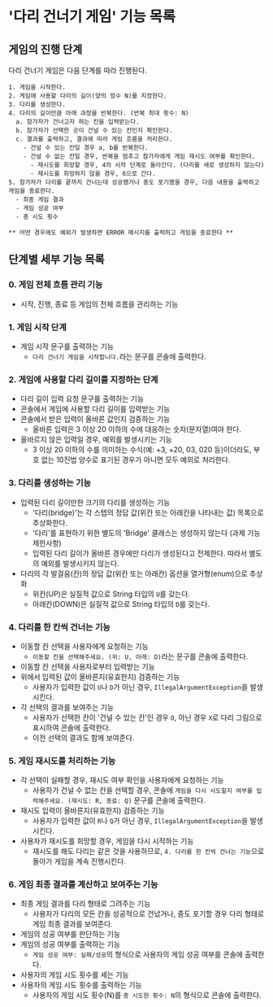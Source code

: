 # '다리 건너기 게임' 기능 목록
## 게임의 진행 단계
다리 건너기 게임은 다음 단계를 따라 진행된다.
```
1. 게임을 시작한다.
2. 게임에 사용할 다리의 길이(양의 정수 N)를 지정한다.
3. 다리를 생성한다.
4. 다리의 길이만큼 아래 과정을 반복한다. (반복 최대 횟수: N)
  a. 참가자가 건너고자 하는 칸을 입력받는다.
  b. 참가자가 선택한 곳이 건널 수 있는 칸인지 확인한다.
  c. 결과를 출력하고, 결과에 따라 게임 흐름을 처리한다.
    - 건널 수 있는 칸일 경우 a, b를 반복한다.
    - 건널 수 없는 칸일 경우, 반복을 멈추고 참가자에게 게임 재시도 여부를 확인한다.
      - 재시도를 희망할 경우, 4의 시작 단계로 돌아간다. (다리를 새로 생성하지 않는다)
      - 재시도를 희망하지 않을 경우, 6으로 간다.
5. 참가자가 다리를 끝까지 건너는데 성공했거나 중도 포기했을 경우, 다음 내용을 출력하고 게임을 종료한다.
  - 최종 게임 결과
  - 게임 성공 여부
  - 총 시도 횟수
  
** 어떤 경우에도 예외가 발생하면 ERROR 메시지를 출력하고 게임을 종료한다 **
```
## 단계별 세부 기능 목록
### 0. 게임 전체 흐름 관리 기능
- 시작, 진행, 종료 등 게임의 전체 흐름을 관리하는 기능

### 1. 게임 시작 단계
- 게임 시작 문구를 출력하는 기능
    - `다리 건너기 게임을 시작합니다.`라는 문구를 콘솔에 출력한다.

### 2. 게임에 사용할 다리 길이를 지정하는 단계
- 다리 길이 입력 요청 문구를 출력하는 기능
- 콘솔에서 게임에 사용할 다리 길이를 입력받는 기능
- 콘솔에서 받은 입력이 올바른 값인지 검증하는 기능
    - 올바른 입력은 3 이상 20 이하의 수에 대응하는 숫자(문자열)여야 한다.
- 올바르지 않은 입력일 경우, 예외를 발생시키는 기능
    - 3 이상 20 이하의 수를 의미하는 수식(예: +3, +20, 03, 020 등)이더라도, 부호 없는 10진법 양수로 표기된 경우가 아니면 모두 예외로 처리한다.

### 3. 다리를 생성하는 기능
- 입력된 다리 길이만한 크기의 다리를 생성하는 기능
    - '다리(bridge)'는 각 스텝의 정답 값(위칸 또는 아래칸을 나타내는 값) 목록으로 추상화한다.
    - '다리'를 표현하기 위한 별도의 'Bridge' 클래스는 생성하지 않는다 (과제 기능 제한사항)
    - 입력된 다리 길이가 올바른 경우에만 다리가 생성된다고 전제한다. 따라서 별도의 예외를 발생시키지 않는다.
- 다리의 각 발걸음(칸)의 정답 값(위칸 또는 아래칸) 옵션을 열거형(enum)으로 추상화
    - 위칸(UP)은 실질적 값으로 String 타입의 `U`를 갖는다.
    - 아래칸(DOWN)은 실질적 값으로 String 타입의 `D`를 갖는다.

### 4. 다리를 한 칸씩 건너는 기능
- 이동할 칸 선택을 사용자에게 요청하는 기능
  - `이동할 칸을 선택해주세요. (위: U, 아래: D)`라는 문구를 콘솔에 출력한다.
- 이동할 칸 선택을 사용자로부터 입력받는 기능
- 위에서 입력된 값이 올바른지(유효한지) 검증하는 기능
  - 사용자가 입력한 값이 `U`나 `D`가 아닌 경우, `IllegalArgumentException`을 발생시킨다.
- 각 선택의 결과를 보여주는 기능
  - 사용자가 선택한 칸이 '건널 수 있는 칸'인 경우 `O`, 아닌 경우 `X`로 다리 그림으로 표시하여 콘솔에 출력한다.
  - 이전 선택의 결과도 함께 보여준다.

### 5. 게임 재시도를 처리하는 기능 
- 각 선택이 실패할 경우, 재시도 여부 확인을 사용자에게 요청하는 기능
  - 사용자가 건널 수 없는 칸을 선택할 경우, 콘솔에 `게임을 다시 시도할지 여부를 입력해주세요. (재시도: R, 종료: Q)` 문구를 콘솔에 출력한다.
- 재시도 입력이 올바른지(유효한지) 검증하는 기능
  - 사용자가 입력한 값이 `R`나 `Q`가 아닌 경우, `IllegalArgumentException`을 발생시킨다.
- 사용자가 재시도를 희망할 경우, 게임을 다시 시작하는 기능
  - 재시도를 해도 다리는 같은 것을 사용하므로, `4. 다리를 한 칸씩 건너는 기능`으로 돌아가 게임을 계속 진행시킨다.

### 6. 게임 최종 결과를 계산하고 보여주는 기능
- 최종 게임 결과를 다리 형태로 그려주는 기능
  - 사용자가 다리의 모든 칸을 성공적으로 건넜거나, 중도 포기할 경우 다리 형태로 게임 최종 결과를 보여준다.
- 게임의 성공 여부를 판단하는 기능
- 게임의 성공 여부를 출력하는 기능
  - `게임 성공 여부: 실패/성공`의 형식으로 사용자의 게임 성공 여부를 콘솔에 출력한다.
- 사용자의 게임 시도 횟수를 세는 기능
- 사용자의 게임 시도 횟수를 출력하는 기능
  - 사용자의 게임 시도 횟수(N)를 `총 시도한 횟수: N`의 형식으로 콘솔에 출력한다.